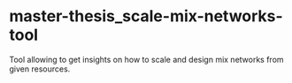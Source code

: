 # master-thesis_scale-mix-networks-tool
Tool allowing to get insights on how to scale and design mix networks from given resources.
